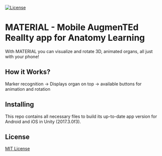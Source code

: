[![License](https://img.shields.io/badge/license-MIT-blue.svg)](LICENSE.md)

# MATERIAL - Mobile AugmenTEd RealIty app for Anatomy Learning

With MATERIAL you can  visualize and rotate 3D, animated organs, all just with your phone!

## How it Works?

Marker recognition -> Displays organ on top -> available buttons for animation and rotation

## Installing

This repo contains all necessary files to build its up-to-date app version for Android and iOS in Unity (2017.3.0f3).

## License

[MIT License](LICENSE.md)